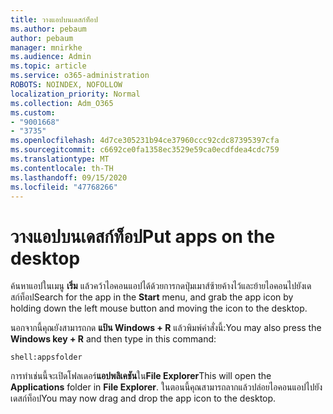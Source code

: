 ```yaml
---
title: วางแอปบนเดสก์ท็อป
ms.author: pebaum
author: pebaum
manager: mnirkhe
ms.audience: Admin
ms.topic: article
ms.service: o365-administration
ROBOTS: NOINDEX, NOFOLLOW
localization_priority: Normal
ms.collection: Adm_O365
ms.custom:
- "9001668"
- "3735"
ms.openlocfilehash: 4d7ce305231b94ce37960ccc92cdc87395397cfa
ms.sourcegitcommit: c6692ce0fa1358ec3529e59ca0ecdfdea4cdc759
ms.translationtype: MT
ms.contentlocale: th-TH
ms.lasthandoff: 09/15/2020
ms.locfileid: "47768266"
---
```

# <a name="put-apps-on-the-desktop"></a><span data-ttu-id="735a5-102">วางแอปบนเดสก์ท็อป</span><span class="sxs-lookup"><span data-stu-id="735a5-102">Put apps on the desktop</span></span>

<span data-ttu-id="735a5-103">ค้นหาแอปในเมนู **เริ่ม** แล้วคว้าไอคอนแอปได้ด้วยการกดปุ่มเมาส์ซ้ายค้างไว้และย้ายไอคอนไปยังเดสก์ท็อป</span><span class="sxs-lookup"><span data-stu-id="735a5-103">Search for the app in the **Start** menu, and grab the app icon by holding down the left mouse button and moving the icon to the desktop.</span></span>

<span data-ttu-id="735a5-104">นอกจากนี้คุณยังสามารถกด **แป้น Windows + R** แล้วพิมพ์คำสั่งนี้:</span><span class="sxs-lookup"><span data-stu-id="735a5-104">You may also press the **Windows key + R** and then type in this command:</span></span>

`shell:appsfolder`

<span data-ttu-id="735a5-105">การทำเช่นนี้จะเปิดโฟลเดอร์**แอปพลิเคชัน**ใน**File Explorer**</span><span class="sxs-lookup"><span data-stu-id="735a5-105">This will open the **Applications** folder in **File Explorer**.</span></span> <span data-ttu-id="735a5-106">ในตอนนี้คุณสามารถลากแล้วปล่อยไอคอนแอปไปยังเดสก์ท็อป</span><span class="sxs-lookup"><span data-stu-id="735a5-106">You may now drag and drop the app icon to the desktop.</span></span>
